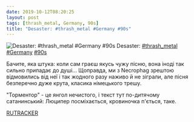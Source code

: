 ```yaml
---
date: 2019-10-12T08:20:25
layout: post
tags: [thrash_metal, Germany, 90s]
title: "Desaster: #thrash_metal #Germany #90s"
---
```

![Desaster: #thrash_metal #Germany #90s](https://res.cloudinary.com/vast-space-unexplored/image/upload/photos/photo_764_12-10-2019_08-20-25.jpg)
Desaster: [#thrash_metal](/tags/#thrash_metal) [#Germany](/tags/#Germany) [#90s](/tags/#90s)

Бачите, яка штука: коли сам граєш якусь чужу пісню, вона іноді так сильно припадає до душі... Щоправда, ми з Necrophag зрештою відмовились від неї і так жодного разу наживо й не зіграли, але пісня безперечно дуже крута, класика німецького трешу.

&quot;Торментор&quot; - це янгол нечистого, і текст тут по-дитячому сатанинський: Люципер посміхається, кровиночка п&#39;ється, таке.

[RUTRACKER](https://rutracker.org/forum/viewtopic.php?t=985059)